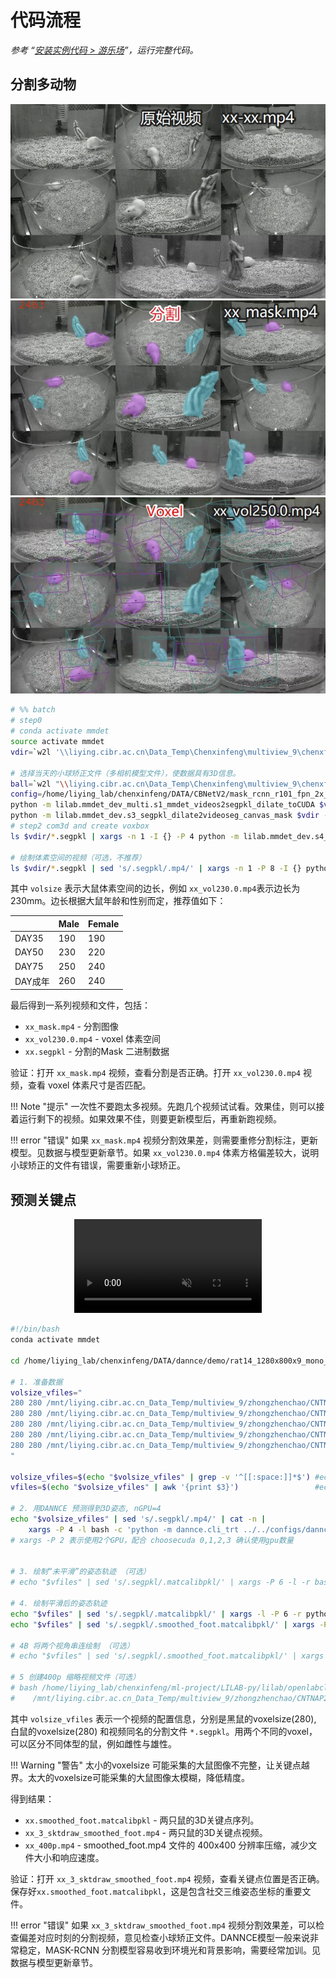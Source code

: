 # 代码流程
*参考 “[安装实例代码 > 游乐场](../../安装示例流程代码/pipeline_playground_installation/)”，运行完整代码。*


## 分割多动物
<div class="image-row">
    <img src="../../assets/images/rat_raw_video.jpg" alt="Raw Video">
    <img src="../../assets/images/rat_mask_video.jpg" alt="Mask Video">
    <img src="../../assets/images/rat_voxel_video.jpg" alt="Voxel Video">
</div>

```bash
# %% batch
# step0
# conda activate mmdet
source activate mmdet
vdir=`w2l '\\liying.cibr.ac.cn\Data_Temp\Chenxinfeng\multiview_9\chenxf\00_BehaviorAnalysis-seq2seq\SexMating'`

# 选择当天的小球矫正文件（多相机模型文件），使数据具有3D信息。
ball=`w2l "\\liying.cibr.ac.cn\Data_Temp\Chenxinfeng\multiview_9\chenxf\carl\2023-10-14-\ball_2023-10-23_13-18-10.calibpkl"`
config=/home/liying_lab/chenxinfeng/DATA/CBNetV2/mask_rcnn_r101_fpn_2x_coco_bwrat_816x512_cam9.py
python -m lilab.mmdet_dev_multi.s1_mmdet_videos2segpkl_dilate_toCUDA $vdir --pannels carl --config $config #--maxlen 9000
python -m lilab.mmdet_dev.s3_segpkl_dilate2videoseg_canvas_mask $vdir --maxlen 9000 # check video
# step2 com3d and create voxbox
ls $vdir/*.segpkl | xargs -n 1 -I {} -P 4 python -m lilab.mmdet_dev.s4_segpkl_put_com3d_pro {} --calibpkl "$ball"

# 绘制体素空间的视频（可选，不推荐）
ls $vdir/*.segpkl | sed 's/.segpkl/.mp4/' | xargs -n 1 -P 8 -I {} python -m lilab.mmdet_dev.s4_segpkl_com3d_to_video {} --vox_size 230  # check video
```
其中 `volsize` 表示大鼠体素空间的边长，例如 `xx_vol230.0.mp4`表示边长为230mm。边长根据大鼠年龄和性别而定，推荐值如下：

|         | Male | Female |
| ------- | ---- | ------ |
| DAY35   | 190  | 190    |
| DAY50   | 230  | 220    |
| DAY75   | 250  | 240    |
| DAY成年 | 260  | 240    |

最后得到一系列视频和文件，包括：

* `xx_mask.mp4` - 分割图像
* `xx_vol230.0.mp4` - voxel 体素空间
* `xx.segpkl` - 分割的Mask 二进制数据

验证：打开 `xx_mask.mp4` 视频，查看分割是否正确。打开 `xx_vol230.0.mp4` 视频，查看 voxel 体素尺寸是否匹配。

!!! Note "提示"
    一次性不要跑太多视频。先跑几个视频试试看。效果佳，则可以接着运行剩下的视频。如果效果不佳，则要更新模型后，再重新跑视频。

!!! error "错误"
    如果 `xx_mask.mp4` 视频分割效果差，则需要重修分割标注，更新模型。见数据与模型更新章节。如果 `xx_vol230.0.mp4` 体素方格偏差较大，说明小球矫正的文件有错误，需要重新小球矫正。

## 预测关键点

<div style="text-align: center;">
<video autoplay muted loop playsinline>
<source src="../../assets/videos/3Dposes.mp4" type="video/mp4">
您的浏览器不支持视频标签。
</video>
</div>

```bash
#!/bin/bash
conda activate mmdet

cd /home/liying_lab/chenxinfeng/DATA/dannce/demo/rat14_1280x800x9_mono_young

# 1. 准备数据
volsize_vfiles="
280 280 /mnt/liying.cibr.ac.cn_Data_Temp/multiview_9/zhongzhenchao/CNTNAP2_KO/cntnap2pnd75room2/a/2023-12-21_15-42-11D1bC1w.segpkl
280 280 /mnt/liying.cibr.ac.cn_Data_Temp/multiview_9/zhongzhenchao/CNTNAP2_KO/cntnap2pnd75room2/a/2023-12-21_15-16-15C1bD1w.segpkl
280 280 /mnt/liying.cibr.ac.cn_Data_Temp/multiview_9/zhongzhenchao/CNTNAP2_KO/cntnap2pnd75room2/a/2023-12-21_14-32-25A1bB1w.segpkl
280 280 /mnt/liying.cibr.ac.cn_Data_Temp/multiview_9/zhongzhenchao/CNTNAP2_KO/cntnap2pnd75room2/a/2023-12-21_14-54-14B1bA1w.segpkl
280 280 /mnt/liying.cibr.ac.cn_Data_Temp/multiview_9/zhongzhenchao/CNTNAP2_KO/cntnap2pnd75room2/a/2023-12-20_16-45-22D1bB2w.segpkl
"

volsize_vfiles=$(echo "$volsize_vfiles" | grep -v '^[[:space:]]*$') #echo "$volsize_vfiles"
vfiles=$(echo "$volsize_vfiles" | awk '{print $3}')                 #echo "$vfiles"

# 2. 用DANNCE 预测得到3D姿态, nGPU=4
echo "$volsize_vfiles" | sed 's/.segpkl/.mp4/' | cat -n |
    xargs -P 4 -l bash -c 'python -m dannce.cli_trt ../../configs/dannce_rat14_1280x800x9_max_config.yaml --vol-size-list $1 $2 --video-file $3 --gpu-id $(($0%4))'
# xargs -P 2 表示使用2个GPU，配合 choosecuda 0,1,2,3 确认使用gpu数量


# 3. 绘制“未平滑”的姿态轨迹 （可选）
# echo "$vfiles" | sed 's/.segpkl/.matcalibpkl/' | xargs -P 6 -l -r bash -c 'python -m lilab.mmpose.s3_matcalibpkl_2_video2d $0 --iview 3'

# 4. 绘制平滑后的姿态轨迹
echo "$vfiles" | sed 's/.segpkl/.matcalibpkl/' | xargs -l -P 6 -r python -m lilab.smoothnet.s1_matcalibpkl2smooth_foot_dzy
echo "$vfiles" | sed 's/.segpkl/.smoothed_foot.matcalibpkl/' | xargs -P 6 -l -r bash -c 'python -m lilab.mmpose.s3_matcalibpkl_2_video2d $0 --iview 3 --postfix smoothed_foot '

# 4B 将两个视角串连绘制 （可选）
# echo "$vfiles" | sed 's/.segpkl/.smoothed_foot.matcalibpkl/' | xargs -P 8 -l -r bash -c 'python -m lilab.mmpose.s3_matcalibpkl_2_video2d_2view $0 --postfix smoothed_foot'

# 5 创建400p 缩略视频文件（可选）
# bash /home/liying_lab/chenxinfeng/ml-project/LILAB-py/lilab/openlabcluster_postprocess/create_400p.sh \
#    /mnt/liying.cibr.ac.cn_Data_Temp/multiview_9/zhongzhenchao/CNTNAP2_KO/cntnap2pnd75room2/a
```

其中 `volsize_vfiles` 表示一个视频的配置信息，分别是黑鼠的voxelsize(280), 白鼠的voxelsize(280) 和视频同名的分割文件 `*.segpkl`。用两个不同的voxel，可以区分不同体型的鼠，例如雌性与雄性。

!!! Warning "警告"
    太小的voxelsize 可能采集的大鼠图像不完整，让关键点越界。太大的voxelsize可能采集的大鼠图像太模糊，降低精度。

得到结果：

* `xx.smoothed_foot.matcalibpkl` - 两只鼠的3D关键点序列。
* `xx_3_sktdraw_smoothed_foot.mp4` - 两只鼠的3D关键点视频。
* `xx_400p.mp4` - smoothed_foot.mp4 文件的 400x400 分辨率压缩，减少文件大小和响应速度。

验证：打开 `xx_3_sktdraw_smoothed_foot.mp4` 视频，查看关键点位置是否正确。保存好`xx.smoothed_foot.matcalibpkl`，这是包含社交三维姿态坐标的重要文件。

!!! error "错误"
    如果 `xx_3_sktdraw_smoothed_foot.mp4` 视频分割效果差，可以检查偏差对应时刻的分割视频，意见检查小球矫正文件。DANNCE模型一般来说非常稳定，MASK-RCNN 分割模型容易收到环境光和背景影响，需要经常加训。见数据与模型更新章节。
